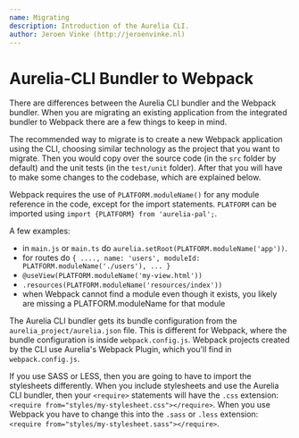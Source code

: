 ```yaml
---
name: Migrating
description: Introduction of the Aurelia CLI.
author: Jeroen Vinke (http://jeroenvinke.nl)
---
```


# Aurelia-CLI Bundler to Webpack

There are differences between the Aurelia CLI bundler and the Webpack bundler. When you are migrating an existing application from the integrated bundler to Webpack there are a few things to keep in mind.

The recommended way to migrate is to create a new Webpack application using the CLI, choosing similar technology as the project that you want to migrate. Then you would copy over the source code (in the `src` folder by default) and the unit tests (in the `test/unit` folder). After that you will have to make some changes to the codebase, which are explained below.

Webpack requires the use of `PLATFORM.moduleName()` for any module reference in the code, except for the import statements. `PLATFORM` can be imported using `import {PLATFORM} from 'aurelia-pal';`.

A few examples: 
- in `main.js` or `main.ts` do `aurelia.setRoot(PLATFORM.moduleName('app'))`.
- for routes do `{ ...., name: 'users', moduleId: PLATFORM.moduleName('./users'), ... }`
- `@useView(PLATFORM.moduleName('my-view.html'))`
- `.resources(PLATFORM.moduleName('resources/index'))`
- when Webpack cannot find a module even though it exists, you likely are missing a PLATFORM.moduleName for that module

The Aurelia CLI bundler gets its bundle configuration from the `aurelia_project/aurelia.json` file. This is different for Webpack, where the bundle configuration is inside `webpack.config.js`. Webpack projects created by the CLI use Aurelia's Webpack Plugin, which you'll find in `webpack.config.js`.

If you use SASS or LESS, then you are going to have to import the stylesheets differently. When you include stylesheets and use the Aurelia CLI bundler, then your `<require>` statements will have the `.css` extension: `<require from="styles/my-stylesheet.css"></require>`. When you use Webpack you have to change this into the `.sass` or `.less` extension: `<require from="styles/my-stylesheet.sass"></require>`.

